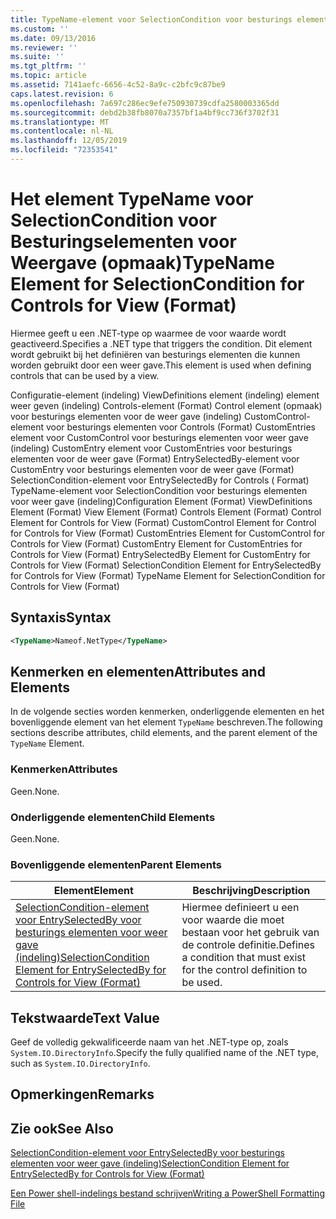 ```yaml
---
title: TypeName-element voor SelectionCondition voor besturings elementen voor weer gave (indeling) | Microsoft Docs
ms.custom: ''
ms.date: 09/13/2016
ms.reviewer: ''
ms.suite: ''
ms.tgt_pltfrm: ''
ms.topic: article
ms.assetid: 7141aefc-6656-4c52-8a9c-c2bfc9c87be9
caps.latest.revision: 6
ms.openlocfilehash: 7a697c286ec9efe750930739cdfa2580003365dd
ms.sourcegitcommit: debd2b38fb8070a7357bf1a4bf9cc736f3702f31
ms.translationtype: MT
ms.contentlocale: nl-NL
ms.lasthandoff: 12/05/2019
ms.locfileid: "72353541"
---
```

# <a name="typename-element-for-selectioncondition-for-controls-for-view-format"></a><span data-ttu-id="286b3-102">Het element TypeName voor SelectionCondition voor Besturingselementen voor Weergave (opmaak)</span><span class="sxs-lookup"><span data-stu-id="286b3-102">TypeName Element for SelectionCondition for Controls for View (Format)</span></span>

<span data-ttu-id="286b3-103">Hiermee geeft u een .NET-type op waarmee de voor waarde wordt geactiveerd.</span><span class="sxs-lookup"><span data-stu-id="286b3-103">Specifies a .NET type that triggers the condition.</span></span> <span data-ttu-id="286b3-104">Dit element wordt gebruikt bij het definiëren van besturings elementen die kunnen worden gebruikt door een weer gave.</span><span class="sxs-lookup"><span data-stu-id="286b3-104">This element is used when defining controls that can be used by a view.</span></span>

<span data-ttu-id="286b3-105">Configuratie-element (indeling) ViewDefinitions element (indeling) element weer geven (indeling) Controls-element (Format) Control element (opmaak) voor besturings elementen voor de weer gave (indeling) CustomControl-element voor besturings elementen voor Controls (Format) CustomEntries element voor CustomControl voor besturings elementen voor weer gave (indeling) CustomEntry element voor CustomEntries voor besturings elementen voor de weer gave (Format) EntrySelectedBy-element voor CustomEntry voor besturings elementen voor de weer gave (Format) SelectionCondition-element voor EntrySelectedBy for Controls ( Format) TypeName-element voor SelectionCondition voor besturings elementen voor weer gave (indeling)</span><span class="sxs-lookup"><span data-stu-id="286b3-105">Configuration Element (Format) ViewDefinitions Element (Format) View Element (Format) Controls Element (Format) Control Element for Controls for View (Format) CustomControl Element for Control for Controls for View (Format) CustomEntries Element for CustomControl for Controls for View (Format) CustomEntry Element for CustomEntries for Controls for View (Format) EntrySelectedBy Element for CustomEntry for Controls for View (Format) SelectionCondition Element for EntrySelectedBy for Controls for View (Format) TypeName Element for SelectionCondition for Controls for View (Format)</span></span>

## <a name="syntax"></a><span data-ttu-id="286b3-106">Syntaxis</span><span class="sxs-lookup"><span data-stu-id="286b3-106">Syntax</span></span>

```xml
<TypeName>Nameof.NetType</TypeName>

```

## <a name="attributes-and-elements"></a><span data-ttu-id="286b3-107">Kenmerken en elementen</span><span class="sxs-lookup"><span data-stu-id="286b3-107">Attributes and Elements</span></span>

<span data-ttu-id="286b3-108">In de volgende secties worden kenmerken, onderliggende elementen en het bovenliggende element van het element `TypeName` beschreven.</span><span class="sxs-lookup"><span data-stu-id="286b3-108">The following sections describe attributes, child elements, and the parent element of the `TypeName` Element.</span></span>

### <a name="attributes"></a><span data-ttu-id="286b3-109">Kenmerken</span><span class="sxs-lookup"><span data-stu-id="286b3-109">Attributes</span></span>

<span data-ttu-id="286b3-110">Geen.</span><span class="sxs-lookup"><span data-stu-id="286b3-110">None.</span></span>

### <a name="child-elements"></a><span data-ttu-id="286b3-111">Onderliggende elementen</span><span class="sxs-lookup"><span data-stu-id="286b3-111">Child Elements</span></span>

<span data-ttu-id="286b3-112">Geen.</span><span class="sxs-lookup"><span data-stu-id="286b3-112">None.</span></span>

### <a name="parent-elements"></a><span data-ttu-id="286b3-113">Bovenliggende elementen</span><span class="sxs-lookup"><span data-stu-id="286b3-113">Parent Elements</span></span>

|<span data-ttu-id="286b3-114">Element</span><span class="sxs-lookup"><span data-stu-id="286b3-114">Element</span></span>|<span data-ttu-id="286b3-115">Beschrijving</span><span class="sxs-lookup"><span data-stu-id="286b3-115">Description</span></span>|
|-------------|-----------------|
|[<span data-ttu-id="286b3-116">SelectionCondition-element voor EntrySelectedBy voor besturings elementen voor weer gave (indeling)</span><span class="sxs-lookup"><span data-stu-id="286b3-116">SelectionCondition Element for EntrySelectedBy for Controls for View (Format)</span></span>](./selectioncondition-element-for-entryselectedby-for-controls-for-view-format.md)|<span data-ttu-id="286b3-117">Hiermee definieert u een voor waarde die moet bestaan voor het gebruik van de controle definitie.</span><span class="sxs-lookup"><span data-stu-id="286b3-117">Defines a condition that must exist for the control definition to be used.</span></span>|

## <a name="text-value"></a><span data-ttu-id="286b3-118">Tekstwaarde</span><span class="sxs-lookup"><span data-stu-id="286b3-118">Text Value</span></span>

<span data-ttu-id="286b3-119">Geef de volledig gekwalificeerde naam van het .NET-type op, zoals `System.IO.DirectoryInfo`.</span><span class="sxs-lookup"><span data-stu-id="286b3-119">Specify the fully qualified name of the .NET type, such as `System.IO.DirectoryInfo`.</span></span>

## <a name="remarks"></a><span data-ttu-id="286b3-120">Opmerkingen</span><span class="sxs-lookup"><span data-stu-id="286b3-120">Remarks</span></span>

## <a name="see-also"></a><span data-ttu-id="286b3-121">Zie ook</span><span class="sxs-lookup"><span data-stu-id="286b3-121">See Also</span></span>

[<span data-ttu-id="286b3-122">SelectionCondition-element voor EntrySelectedBy voor besturings elementen voor weer gave (indeling)</span><span class="sxs-lookup"><span data-stu-id="286b3-122">SelectionCondition Element for EntrySelectedBy for Controls for View (Format)</span></span>](./selectioncondition-element-for-entryselectedby-for-controls-for-view-format.md)

[<span data-ttu-id="286b3-123">Een Power shell-indelings bestand schrijven</span><span class="sxs-lookup"><span data-stu-id="286b3-123">Writing a PowerShell Formatting File</span></span>](./writing-a-powershell-formatting-file.md)

